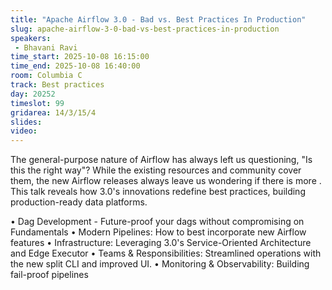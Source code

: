 ```yaml
---
title: "Apache Airflow 3.0 - Bad vs. Best Practices In Production"
slug: apache-airflow-3-0-bad-vs-best-practices-in-production
speakers:
 - Bhavani Ravi
time_start: 2025-10-08 16:15:00
time_end: 2025-10-08 16:40:00
room: Columbia C
track: Best practices
day: 20252
timeslot: 99
gridarea: 14/3/15/4
slides:
video:
---
```


The general-purpose nature of Airflow has always left us questioning, "Is this the right way"? While the existing resources and community cover them, the new Airflow releases always leave us wondering if there is more
.
This talk reveals how 3.0's innovations redefine best practices, building production-ready data platforms.

• Dag Development - Future-proof your dags without compromising on Fundamentals
• Modern Pipelines: How to best incorporate new Airflow features
• Infrastructure: Leveraging 3.0's Service-Oriented Architecture and Edge Executor
• Teams & Responsibilities: Streamlined operations with the new split CLI and improved UI.
• Monitoring & Observability: Building fail-proof pipelines